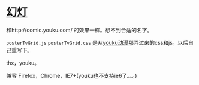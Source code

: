 # [幻灯](http://htmlpreview.github.io/?https://github.com/iamjoel/youku-slide/blob/master/demo/demo.html)

和http://comic.youku.com/ 的效果一样。想不到合适的名字。


`posterTvGrid.js`
`posterTvGrid.css`
是从[youku动漫](http://comic.youku.com/)那弄过来的css和js。以后自己重写下。


thx，youku。


兼容
Firefox，Chrome，IE7+(youku也不支持ie6了。。。)